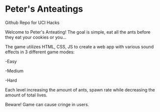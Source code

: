 # Peter's Anteatings
Github Repo for UCI Hacks

Welcome to Peter's Anteating!
The goal is simple, eat all the ants
before they eat your cookies or you...

The game utilizes HTML, CSS, JS to create
a web app with various sound effects in 3 different game modes:

-Easy

-Medium

-Hard

Each level increasing the amount of ants, spawn rate
while decreasing the amount of total lives.

Beware! Game can cause cringe in users.
